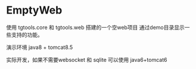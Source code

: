# EmptyWeb
使用 tgtools.core 和 tgtools.web 搭建的一个空web项目
通过demo目录显示一些支持的功能。

演示环境 java8 + tomcat8.5

实际开发，如果不需要websocket 和 sqlite 可以使用 java6+tomcat6
